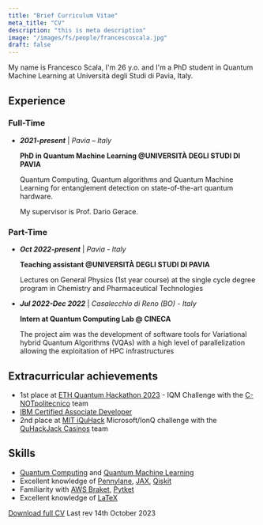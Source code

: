 ```yaml
---
title: "Brief Curriculum Vitae"
meta_title: "CV"
description: "this is meta description"
image: "/images/fs/people/francescoscala.jpg"
draft: false
---
```


My name is Francesco Scala, I'm 26 y.o. and I'm a PhD student in Quantum Machine Learning at Università degli Studi di Pavia, Italy.

## Experience

### Full-Time

- _**2021-present**_ | _Pavia – Italy_

    **PhD in Quantum Machine Learning @UNIVERSITÀ DEGLI STUDI DI PAVIA**

    Quantum Computing, Quantum algorithms and Quantum Machine Learning for entanglement detection on state-of-the-art quantum hardware. 

    My supervisor is Prof. Dario Gerace.

### Part-Time

- _**Oct 2022-present**_ | _Pavia - Italy_

    **Teaching assistant @UNIVERSITÀ DEGLI STUDI DI PAVIA** 

    Lectures on General Physics (1st year course) at the single cycle degree program in Chemistry and Pharmaceutical Technologies

- _**Jul 2022-Dec 2022**_ | _Casalecchio di Reno (BO) - Italy_

    **Intern at Quantum Computing Lab @ CINECA**

    The project aim was the development of software tools for Variational hybrid Quantum Algorithms (VQAs) with a high level of parallelization allowing the exploitation of HPC infrastructures


## Extracurricular achievements
- 1st place at [ETH Quantum Hackathon 2023](https://qec.amiv.ethz.ch/qhack23/) - IQM Challenge with the [C-NOTpolitecnico](https://github.com/fran-scala/eth-qec-hackathon-2023/) team
- [IBM Certified Associate Developer](https://www.credly.com/users/francesco-scala)
- 2nd place at [MIT iQuHack](https://www.iquise.mit.edu/iQuHACK/2022-01-28) Microsoft/IonQ challenge with the [QuHackJack Casinos](https://karimaed.github.io/2022_microsoft_ionq_challenge/) team

## Skills

- [Quantum Computing](https://en.wikipedia.org/wiki/Quantum_computing) and [Quantum Machine Learning](https://en.wikipedia.org/wiki/Quantum_machine_learning)
- Excellent knowledge of [Pennylane](https://pennylane.ai/), [JAX](https://jax.readthedocs.io/en/latest/notebooks/quickstart.html), [Qiskit](https://qiskit.org/)
- Familiarity with [AWS Braket](https://aws.amazon.com/braket/), [Pytket](https://github.com/CQCL/tket)
- Excellent knowledge of [LaTeX](https://www.latex-project.org/)

[Download full CV](http://fran-scala.github.io/images/documents/Francesco_Scala_s_CV.pdf)
Last rev 14th October 2023